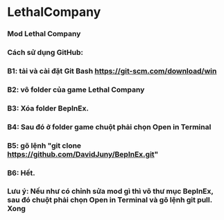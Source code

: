 # LethalCompany
### Mod Lethal Company 
### Cách sử dụng GitHub: 
### B1: tải và cài đặt Git Bash https://git-scm.com/download/win 
### B2: vô folder của game Lethal Company 
### B3: Xóa folder BepInEx. 
### B4: Sau đó ở folder game chuột phải chọn Open in Terminal 
### B5: gõ lệnh "git clone https://github.com/DavidJuny/BepInEx.git" 
### B6: Hết. 

### Lưu ý: Nếu như có chỉnh sửa mod gì thì vô thư mục BepInEx, sau đó chuột phải chọn Open in Terminal và gõ lệnh git pull. Xong
